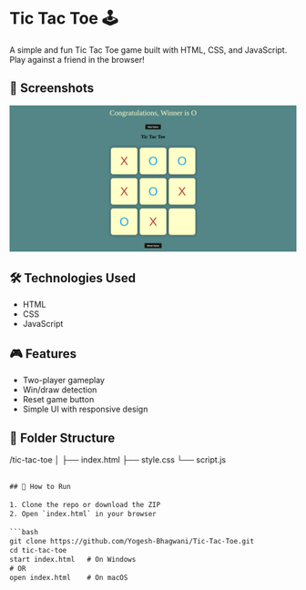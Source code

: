 # Tic Tac Toe 🕹️

A simple and fun Tic Tac Toe game built with HTML, CSS, and JavaScript. Play against a friend in the browser!

## 📸 Screenshots
![alt text](image.png)

## 🛠️ Technologies Used

- HTML
- CSS
- JavaScript

## 🎮 Features

- Two-player gameplay
- Win/draw detection
- Reset game button
- Simple UI with responsive design

## 📁 Folder Structure

/tic-tac-toe
│
├── index.html
├── style.css
└── script.js

````

## 🧩 How to Run

1. Clone the repo or download the ZIP
2. Open `index.html` in your browser

```bash
git clone https://github.com/Yogesh-Bhagwani/Tic-Tac-Toe.git
cd tic-tac-toe
start index.html   # On Windows
# OR
open index.html    # On macOS